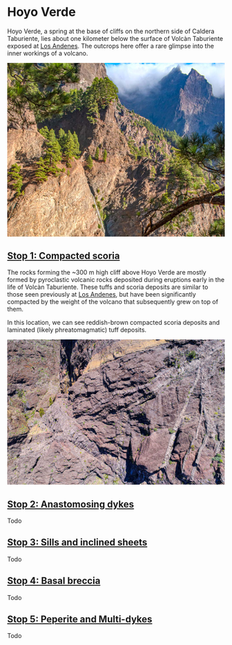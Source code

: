 
# Hoyo Verde

Hoyo Verde, a spring at the base of cliffs on the northern side of Caldera Taburiente, lies about one kilometer below the surface of Volcàn Taburiente exposed at [Los Andenes](./#losandenes1). The outcrops here offer a rare glimpse into the inner workings of a volcano. 

![Perched above an impressive waterfall, Hoyo Verde offers a verdant oasis after a strenuous hike. It is also one of the few places where the base of the cliffs forming Caldera Taburiente can be safely approached.](img/hoyoverde.jpg)

## [Stop 1: Compacted scoria](./#hoyoverdecliffa)

The rocks forming the ~300 m high cliff above Hoyo Verde are mostly formed by pyroclastic volcanic rocks deposited during eruptions early in the life of Volcàn Taburiente. These tuffs and scoria deposits are similar to those seen previously at [Los Andenes](./#losandenes1d), but have been significantly compacted by the weight of the volcano that subsequently grew on top of them.

In this location, we can see reddish-brown compacted scoria deposits and laminated (likely phreatomagmatic) tuff deposits.

![Scoria and tuff deposits make up large parts of the lower Taburiente edifice, as exposed here at Hoyo Verde. These are densely crosscut by dykes, sills and inclined sheets.](img/hoyoVerdeScoria.jpg)

## [Stop 2: Anastomosing dykes](./#hoyoverdecliffb)

Todo

## [Stop 3: Sills and inclined sheets](./#hoyoverdecliffc)

Todo


## [Stop 4: Basal breccia](./#hoyoverdecliffe)

Todo

## [Stop 5: Peperite and Multi-dykes](./#hoyoverdecliffd)

Todo



